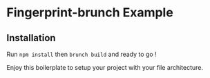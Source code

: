 # Fingerprint-brunch Example

## Installation

Run `npm install` then `brunch build` and ready to go !

Enjoy this boilerplate to setup your project with your file architecture. 